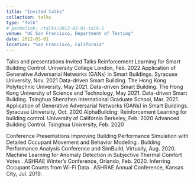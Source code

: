 ```yaml
---
title: "Invited talks"
collection: talks
type: "Talk"
# permalink: /talks/2012-03-01-talk-1
venue: "UC San Francisco, Department of Testing"
date: 2012-03-01
location: "San Francisco, California"
---
```


Talks and presentations
Invited Talks
Reinforcement Learning for Smart Building Control. University College London, Feb. 2022
Application of Generative Adversarial Networks (GANs) in Smart Buildings. Syracuse University, Nov. 2021
Data-driven Smart Building. The Hong Kong Polytechnic University, May 2021.
Data-driven Smart Building. The Hong Kong University of Science and Technology, May 2021.
Data-driven Smart Building. Tsinghua Shenzhen International Graduate School, Mar. 2021.
Application of Generative Adversarial Networks (GANs) in Smart Buildings. Syracuse University, Oct. 2020
AlphaBuilding: Reinforcement Learning for building control. University of California Berkeley, Feb. 2020
Advanced Building Control. Tsinghua University, Feb. 2020

Conference Presentations
Improving Building Performance Simulation with Detailed Occupant Movement and Behavior Modeling . Building Performance Analysis Conference and SimBuild, Virtually, Aug. 2020.
Machine Learning for Anomaly Detection in Subjective Thermal Comfort Votes . ASHRAE Winter’s Conference, Orlando, Feb. 2020.
Inferring Occupant Counts from Wi-Fi Data . ASHRAE Annual Conference, Kansas City, Jul. 2019.
